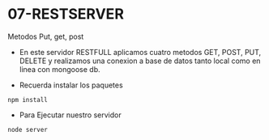 # 07-RESTSERVER
Metodos Put, get, post

- En este servidor RESTFULL aplicamos cuatro metodos GET, POST, PUT, DELETE y realizamos una conexion a base de datos tanto local como en linea con mongoose db. 

- Recuerda instalar los paquetes

```
npm install
```

- Para Ejecutar nuestro servidor 

```
node server
```
